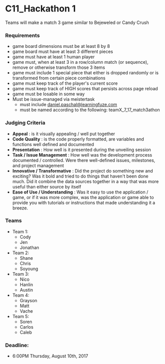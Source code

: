 # C11_Hackathon 1
Teams will make a match 3 game similar to Bejeweled or Candy Crush

### Requirements
- game board dimensions must be at least 8 by 8 
- game board must have at least 3 different pieces
- game must have at least 1 human player
- game must, when at least 3 in a row/column match (or sequence), remove or otherwise transform those 3 items
- game must include 1 special piece that either is dropped randomly or is transformed from certain piece combinations
- game must keep track of the player's current score
- game must keep track of HIGH scores that persists across page reload
- game must be losable in some way
- Must be issue-managed via meistertask
  - must include daniel.paschal@learningfuze.com
  - must be named according to the following: teamX_7_17_match3athon


### Judging Criteria
- **Appeal** : is it visually appealing / well put together
- **Code Quality** : is the code properly formatted, are variables and functions well defined and documented
- **Presentation** : How well is it presented during the unveiling session
- **Task / Issue Management** : How well was the development process documented / controlled.  Were there well-defined issues, milestones, and project management
- **Innovative / Transformative** : Did the project do something new and exciting?  Was it bold and tried to do things that haven't been done much.  Did it combine the data sources together in a way that was more useful than either source by itself
- **Ease of Use / Understanding** : Was it easy to use the application / game, or if it was more complex, was the application or game able to provide you with tutorials or instructions that made understanding it a breeze.

### Teams
- Team 1:
  - Cody
  - Jen
  - Jonathan
- Team 2: 
  - Shane
  - Chris
  - Soyoung
- Team 3: 
  - Nico
  - Hanlin
  - Austin
- Team 4: 
  - Grayson
  - Matt
  - Vache
- Team 5: 
  - Soren
  - Carlos
  - Caleb

### Deadline: 
- 6:00PM Thursday, August 10th, 2017

